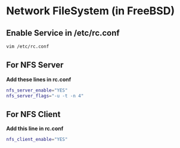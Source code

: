 # Network FileSystem (in FreeBSD)
## Enable Service in /etc/rc.conf
```bash
vim /etc/rc.conf
```
## For NFS Server
**Add these lines in rc.conf**
```bash
nfs_server_enable="YES"
nfs_server_flags="-u -t -n 4"
```
## For NFS Client
**Add this line in rc.conf**
```bash
nfs_client_enable="YES"
```

